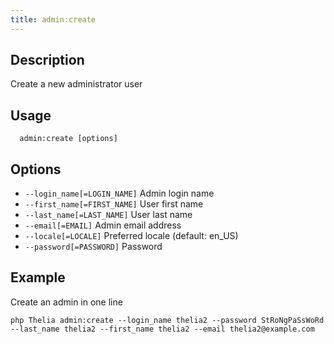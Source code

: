 ```yaml
---
title: admin:create
---
```


## Description
Create a new administrator user

## Usage
```shell
  admin:create [options]
```

## Options
 -    `--login_name[=LOGIN_NAME]`  Admin login name
 -    `--first_name[=FIRST_NAME]`  User first name
 -    `--last_name[=LAST_NAME]`    User last name
 -    `--email[=EMAIL]`            Admin email address
 -    `--locale[=LOCALE]`          Preferred locale (default: en_US)
 -    `--password[=PASSWORD]`      Password

## Example
Create an admin in one line
```shell
php Thelia admin:create --login_name thelia2 --password StRoNgPaSsWoRd --last_name thelia2 --first_name thelia2 --email thelia2@example.com
```
